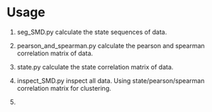 # Usage

1. seg_SMD.py calculate the state sequences of data.

2. pearson_and_spearman.py calculate the pearson and spearman correlation matrix of data.

3. state.py calculate the state correlation matrix of data.

4. inspect_SMD.py inspect all data. Using state/pearson/spearman correlation matrix for clustering.

5.
